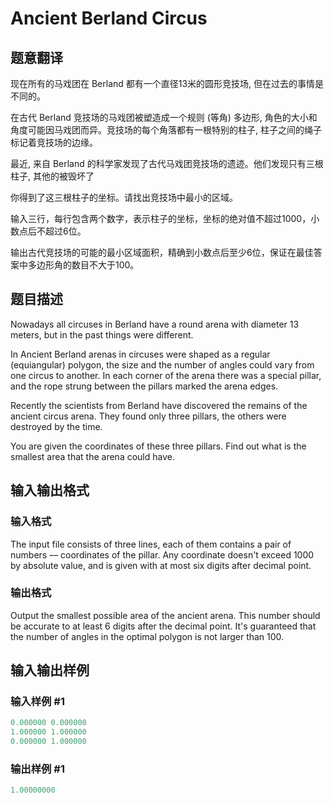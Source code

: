# Ancient Berland Circus

## 题意翻译

现在所有的马戏团在 Berland 都有一个直径13米的圆形竞技场, 但在过去的事情是不同的。

在古代 Berland 竞技场的马戏团被塑造成一个规则 (等角) 多边形, 角色的大小和角度可能因马戏团而异。竞技场的每个角落都有一根特别的柱子, 柱子之间的绳子标记着竞技场的边缘。

最近, 来自 Berland 的科学家发现了古代马戏团竞技场的遗迹。他们发现只有三根柱子, 其他的被毁坏了

你得到了这三根柱子的坐标。请找出竞技场中最小的区域。

输入三行，每行包含两个数字，表示柱子的坐标，坐标的绝对值不超过1000，小数点后不超过6位。

输出古代竞技场的可能的最小区域面积，精确到小数点后至少6位，保证在最佳答案中多边形角的数目不大于100。

## 题目描述

Nowadays all circuses in Berland have a round arena with diameter 13 meters, but in the past things were different.

In Ancient Berland arenas in circuses were shaped as a regular (equiangular) polygon, the size and the number of angles could vary from one circus to another. In each corner of the arena there was a special pillar, and the rope strung between the pillars marked the arena edges.

Recently the scientists from Berland have discovered the remains of the ancient circus arena. They found only three pillars, the others were destroyed by the time.

You are given the coordinates of these three pillars. Find out what is the smallest area that the arena could have.

## 输入输出格式

### 输入格式

The input file consists of three lines, each of them contains a pair of numbers –– coordinates of the pillar. Any coordinate doesn't exceed 1000 by absolute value, and is given with at most six digits after decimal point.

### 输出格式

Output the smallest possible area of the ancient arena. This number should be accurate to at least 6 digits after the decimal point. It's guaranteed that the number of angles in the optimal polygon is not larger than 100.

## 输入输出样例

### 输入样例 #1

```cpp
0.000000 0.000000
1.000000 1.000000
0.000000 1.000000

```
### 输出样例 #1

```cpp
1.00000000

```
